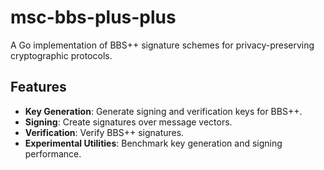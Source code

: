 # msc-bbs-plus-plus

A Go implementation of BBS++ signature schemes for privacy-preserving cryptographic protocols.

## Features

- **Key Generation**: Generate signing and verification keys for BBS++.
- **Signing**: Create signatures over message vectors.
- **Verification**: Verify BBS++ signatures.
- **Experimental Utilities**: Benchmark key generation and signing performance.

